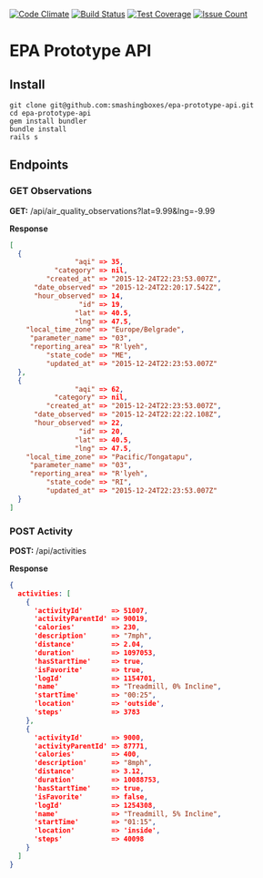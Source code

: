 [![Code Climate](https://codeclimate.com/repos/5671eaeb6670d3003a0003f1/badges/76e2324ad0849f79e218/gpa.svg)](https://codeclimate.com/repos/5671eaeb6670d3003a0003f1/feed)
[![Build Status](https://travis-ci.org/smashingboxes/epa-prototype-api.svg)](https://travis-ci.org/smashingboxes/epa-prototype-api)
[![Test Coverage](https://codeclimate.com/repos/5671eaeb6670d3003a0003f1/badges/76e2324ad0849f79e218/coverage.svg)](https://codeclimate.com/repos/5671eaeb6670d3003a0003f1/coverage)
[![Issue Count](https://codeclimate.com/repos/5671eaeb6670d3003a0003f1/badges/76e2324ad0849f79e218/issue_count.svg)](https://codeclimate.com/repos/5671eaeb6670d3003a0003f1/feed)

# EPA Prototype API

## Install

```
git clone git@github.com:smashingboxes/epa-prototype-api.git
cd epa-prototype-api
gem install bundler
bundle install
rails s
```

## Endpoints

### GET Observations

**GET:** /api/air_quality_observations?lat=9.99&lng=-9.99

**Response**
```json
[
  {
                "aqi" => 35,
           "category" => nil,
         "created_at" => "2015-12-24T22:23:53.007Z",
      "date_observed" => "2015-12-24T22:20:17.542Z",
      "hour_observed" => 14,
                 "id" => 19,
                "lat" => 40.5,
                "lng" => 47.5,
    "local_time_zone" => "Europe/Belgrade",
     "parameter_name" => "03",
     "reporting_area" => "R'lyeh",
         "state_code" => "ME",
         "updated_at" => "2015-12-24T22:23:53.007Z"
  },
  {
                "aqi" => 62,
           "category" => nil,
         "created_at" => "2015-12-24T22:23:53.007Z",
      "date_observed" => "2015-12-24T22:22:22.108Z",
      "hour_observed" => 22,
                 "id" => 20,
                "lat" => 40.5,
                "lng" => 47.5,
    "local_time_zone" => "Pacific/Tongatapu",
     "parameter_name" => "03",
     "reporting_area" => "R'lyeh",
         "state_code" => "RI",
         "updated_at" => "2015-12-24T22:23:53.007Z"
  }
]
```

### POST Activity

**POST:** /api/activities

**Response**
```json
{
  activities: [
    {
      'activityId'       => 51007,
      'activityParentId' => 90019,
      'calories'         => 230,
      'description'      => "7mph",
      'distance'         => 2.04,
      'duration'         => 1097053,
      'hasStartTime'     => true,
      'isFavorite'       => true,
      'logId'            => 1154701,
      'name'             => "Treadmill, 0% Incline",
      'startTime'        => "00:25",
      'location'         => 'outside',
      'steps'            => 3783
    },
    {
      'activityId'       => 9000,
      'activityParentId' => 87771,
      'calories'         => 400,
      'description'      => "8mph",
      'distance'         => 3.12,
      'duration'         => 10088753,
      'hasStartTime'     => true,
      'isFavorite'       => false,
      'logId'            => 1254308,
      'name'             => "Treadmill, 5% Incline",
      'startTime'        => "01:15",
      'location'         => 'inside',
      'steps'            => 40098
    }
  ]
}
```
